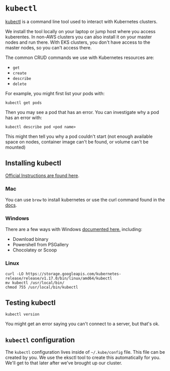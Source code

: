 # `kubectl`

[kubectl](https://kubernetes.io/docs/reference/kubectl/overview/) is a command line tool used to interact with Kubernetes clusters. 

We install the tool locally on your laptop or jump host where you access kuberentes.  In non-AWS clusters you can also install it on your master nodes and run there.  With EKS clusters, you don't have access to the master nodes, so you can't access there. 

The common CRUD commands we use with Kubernetes resources are: 

* `get`
* `create`
* `describe`
* `delete`

For example, you might first list your pods with: 

`kubectl get pods`

Then you may see a pod that has an error.  You can investigate why a pod has an error with: 

`kubectl describe pod <pod name>`

This might then tell you why a pod couldn't start (not enough available space on nodes, container image can't be found, or volume can't be mounted)

## Installing kubectl

[Official Instructions are found here](https://kubernetes.io/docs/tasks/tools/install-kubectl/).  

### Mac

You can use `brew` to install kubernetes or use the curl command found in the [docs](https://kubernetes.io/docs/tasks/tools/install-kubectl/#install-kubectl-on-macos).

### Windows

There are a few ways with Windows [documented here.](https://kubernetes.io/docs/tasks/tools/install-kubectl/#install-kubectl-on-windows) including:

* Download binary 
* Powershell from PSGallery
* Chocolatey or Scoop

### Linux

```
curl -LO https://storage.googleapis.com/kubernetes-release/release/v1.17.0/bin/linux/amd64/kubectl
mv kubectl /usr/local/bin/
chmod 755 /usr/local/bin/kubectl
```


## Testing kubectl 

```
kubectl version
```

You might get an error saying you can't connect to a server, but that's ok.  


## `kubectl` configuration

The `kubectl` configuration lives inside of `~/.kube/config` file.  This file can be created by you.  We use the eksctl tool to create this automatically for you. We'll get to that later after we've brought up our cluster. 


 
